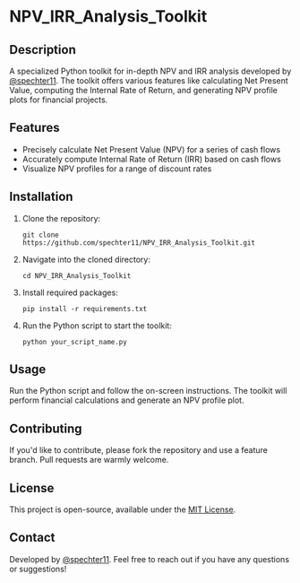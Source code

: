# NPV_IRR_Analysis_Toolkit

## Description

A specialized Python toolkit for in-depth NPV and IRR analysis developed by [@spechter11](https://github.com/spechter11). The toolkit offers various features like calculating Net Present Value, computing the Internal Rate of Return, and generating NPV profile plots for financial projects.

## Features

- Precisely calculate Net Present Value (NPV) for a series of cash flows
- Accurately compute Internal Rate of Return (IRR) based on cash flows
- Visualize NPV profiles for a range of discount rates

## Installation

1. Clone the repository:
   ``` 
   git clone https://github.com/spechter11/NPV_IRR_Analysis_Toolkit.git
   ```

2. Navigate into the cloned directory:
   ```
   cd NPV_IRR_Analysis_Toolkit
   ```

3. Install required packages:
   ```
   pip install -r requirements.txt
   ```

4. Run the Python script to start the toolkit:
   ```
   python your_script_name.py
   ```

## Usage

Run the Python script and follow the on-screen instructions. The toolkit will perform financial calculations and generate an NPV profile plot.

## Contributing

If you'd like to contribute, please fork the repository and use a feature branch. Pull requests are warmly welcome.

## License

This project is open-source, available under the [MIT License](LICENSE).

## Contact

Developed by [@spechter11](https://github.com/spechter11). Feel free to reach out if you have any questions or suggestions!
